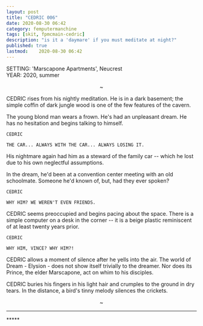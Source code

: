 ```yaml
---
layout: post
title: "CEDRIC 006"
date: 2020-08-30 06:42
category: femputermanchine
tags: [skit, fpmcmain-cedric]
description: "is it a 'daymare' if you must meditate at night?"
published: true
lastmod:	2020-08-30 06:42
---
```

[//]: # ( 8/30/20  -added)

SETTING: 'Marscapone Apartments', Neucrest<br/>
YEAR: 2020, summer

<center>~</center>

CEDRIC rises from his nightly meditation. He is in a dark basement; the simple coffin of dark jungle wood is one of the few features of the cavern.

The young blond man wears a frown. He's had an unpleasant dream. He has no hesitation and begins talking to himself.

```
CEDRIC 

THE CAR... ALWAYS WITH THE CAR... ALWAYS LOSING IT.
```

His nightmare again had him as a steward of the family car -- which he lost due to his own neglectful assumptions.

In the dream, he'd been at a convention center meeting with an old schoolmate. Someone he'd known of, but, had they ever spoken?

```
CEDRIC

WHY HIM? WE WEREN'T EVEN FRIENDS.
```

CEDRIC seems preoccupied and begins pacing about the space. There is a simple computer on a desk in the corner -- it is a beige plastic reminiscent of at least twenty years prior. 

```
CEDRIC

WHY HIM, VINCE? WHY HIM?!
``` 

CEDRIC allows a moment of silence after he yells into the air. The world of Dream - Elysion - does not show itself trivially to the dreamer. Nor does its Prince, the elder Marscapone, act on whim to his disciples.

CEDRIC buries his fingers in his light hair and crumples to the ground in dry tears. In the distance, a bird's tinny melody silences the crickets.

<center>~</center>

*****
<div class="fpmc-nav">

<!--<span class="fpmc-nav-prev"><a href="{{ 'goth-i' | prepend: site.baseurl }}">PREVIOUS</a></span> -->

<!--<span class="fpmc-nav-next"><a href="{{ 'aegwain-ix' | prepend: site.baseurl }}">NEXT</a></span> --> 



</div>
*****
